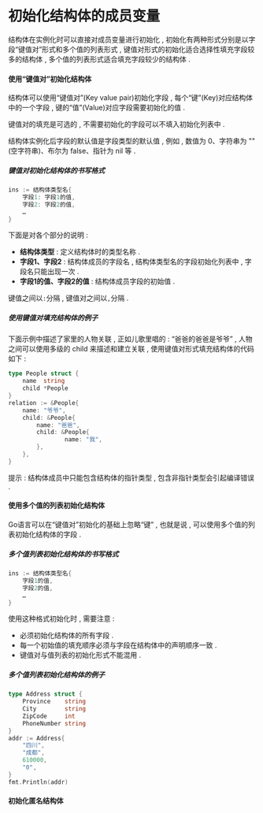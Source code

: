 # 初始化结构体的成员变量

结构体在实例化时可以直接对成员变量进行初始化 , 初始化有两种形式分别是以字段“键值对”形式和多个值的列表形式 , 键值对形式的初始化适合选择性填充字段较多的结构体 , 多个值的列表形式适合填充字段较少的结构体 .

#### 使用“键值对”初始化结构体

结构体可以使用“键值对”\(Key value pair\)初始化字段 , 每个“键”\(Key\)对应结构体中的一个字段 , 键的“值”\(Value\)对应字段需要初始化的值 .

键值对的填充是可选的 , 不需要初始化的字段可以不填入初始化列表中 .

结构体实例化后字段的默认值是字段类型的默认值 , 例如 , 数值为 0、字符串为 ""\(空字符串\)、布尔为 false、指针为 nil 等 .

##### 键值对初始化结构体的书写格式

```go
ins := 结构体类型名{
    字段1: 字段1的值,
    字段2: 字段2的值,
    …
}
```

下面是对各个部分的说明 :

* **结构体类型** : 定义结构体时的类型名称 . 
* **字段1、字段2** : 结构体成员的字段名 , 结构体类型名的字段初始化列表中 , 字段名只能出现一次 . 
* **字段1的值、字段2的值** : 结构体成员字段的初始值 . 

键值之间以`:`分隔 , 键值对之间以`,`分隔 .

##### 使用键值对填充结构体的例子

下面示例中描述了家里的人物关联 , 正如儿歌里唱的 : “爸爸的爸爸是爷爷” , 人物之间可以使用多级的 child 来描述和建立关联 , 使用键值对形式填充结构体的代码如下 :

```go
type People struct {
    name  string
    child *People
}
relation := &People{
    name: "爷爷",
    child: &People{
        name: "爸爸",
        child: &People{
                name: "我",
        },
    },
}
```

提示 : 结构体成员中只能包含结构体的指针类型 , 包含非指针类型会引起编译错误 . 

#### 使用多个值的列表初始化结构体

Go语言可以在“键值对”初始化的基础上忽略“键” , 也就是说 , 可以使用多个值的列表初始化结构体的字段 . 

##### 多个值列表初始化结构体的书写格式

```go
ins := 结构体类型名{
    字段1的值,
    字段2的值,
    …
}
```

使用这种格式初始化时 , 需要注意 : 

* 必须初始化结构体的所有字段 . 
* 每一个初始值的填充顺序必须与字段在结构体中的声明顺序一致 . 
* 键值对与值列表的初始化形式不能混用 . 

##### 多个值列表初始化结构体的例子

```go
type Address struct {
    Province    string
    City        string
    ZipCode     int
    PhoneNumber string
}
addr := Address{
    "四川",
    "成都",
    610000,
    "0",
}
fmt.Println(addr)
```

#### 初始化匿名结构体



